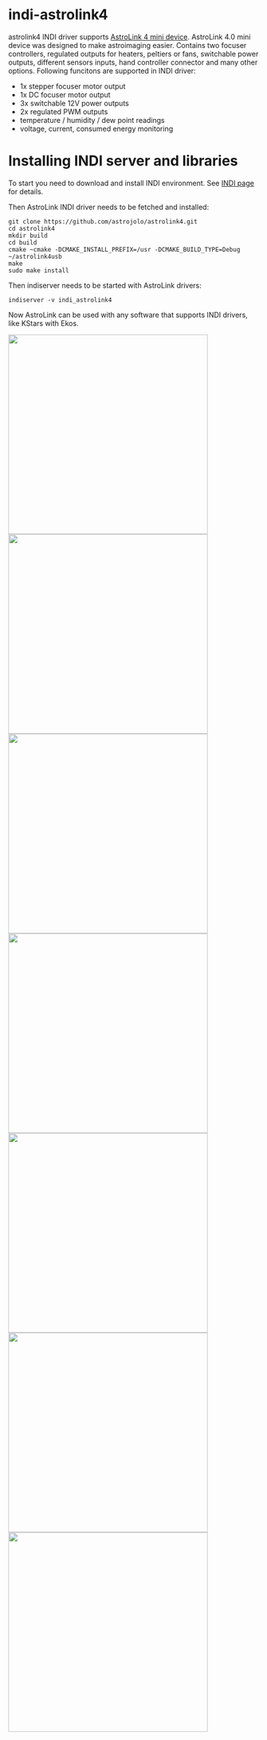 # indi-astrolink4
astrolink4 INDI driver supports [AstroLink 4 mini device](https://astrojolo.com/astrolink-4-0-mini/). AstroLink 4.0 mini device was designed to make astroimaging easier. Contains two focuser controllers, regulated outputs for heaters, peltiers or fans, switchable power outputs, different sensors inputs, hand controller connector and many other options. Following funcitons are supported in INDI driver:
- 1x stepper focuser motor output
- 1x DC focuser motor output
- 3x switchable 12V power outputs
- 2x regulated PWM outputs
- temperature / humidity / dew point readings
- voltage, current, consumed energy monitoring

# Installing INDI server and libraries
To start you need to download and install INDI environment. See [INDI page](http://indilib.org/download.html) for details. 

Then AstroLink INDI driver needs to be fetched and installed:

```
git clone https://github.com/astrojolo/astrolink4.git
cd astrolink4
mkdir build
cd build
cmake ~cmake -DCMAKE_INSTALL_PREFIX=/usr -DCMAKE_BUILD_TYPE=Debug ~/astrolink4usb 
make
sudo make install
```

Then indiserver needs to be started with AstroLink drivers:

```
indiserver -v indi_astrolink4
```

Now AstroLink can be used with any software that supports INDI drivers, like KStars with Ekos.

<a href="https://astrojolo.com/wp-content/uploads/2020/04/astrolink-indi-connection.png"><img src="https://astrojolo.com/wp-content/uploads/2020/04/astrolink-indi-connection.png" width="400" ></a><a href="https://astrojolo.com/wp-content/uploads/2020/04/astrolink-indi-options.png"><img src="https://astrojolo.com/wp-content/uploads/2020/04/astrolink-indi-options.png" width="400" ></a>
<br />
<a href="https://astrojolo.com/wp-content/uploads/2019/10/astrolink-indi-focuser.jpg"><img src="https://astrojolo.com/wp-content/uploads/2019/10/astrolink-indi-focuser.jpg" width="400" ></a><a href="https://astrojolo.com/wp-content/uploads/2020/04/astrolink-indi-environment.png"><img src="https://astrojolo.com/wp-content/uploads/2020/04/astrolink-indi-environment.png" width="400" ></a>
<br />
<a href="https://astrojolo.com/wp-content/uploads/2019/10/astrolink-indi-power.jpg"><img src="https://astrojolo.com/wp-content/uploads/2019/10/astrolink-indi-power.jpg" width="400" ></a><a href="https://astrojolo.com/wp-content/uploads/2019/10/astrolink-indi-settings.jpg"><img src="https://astrojolo.com/wp-content/uploads/2019/10/astrolink-indi-settings.jpg" width="400" ></a>
<br />
<a href="https://astrojolo.com/wp-content/uploads/2020/04/astrolink-indi-dcfocuser.png"><img src="https://astrojolo.com/wp-content/uploads/2020/04/astrolink-indi-dcfocuser.png" width="400" ></a>
